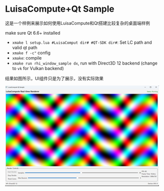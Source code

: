 # LuisaCompute+Qt Sample

这是一个样例来展示如何使用LuisaCompute和Qt搭建比较复杂的桌面端样例

make sure Qt 6.6+ installed
- `xmake l setup.lua #LuisaComput dir# #QT-SDK dir#`: Set LC path and valid qt path
- `xmake f -c"` config
- `xmake`: compile
- `xmake run rhi_window_sample dx`, run with Direct3D 12 backend (change to `vk` for Vulkan backend)

结果如图所示，UI组件只是为了展示，没有实际效果

![](doc/result.png)